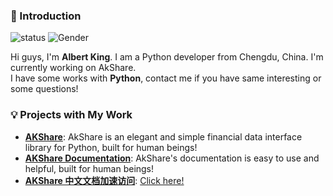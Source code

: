 ### 👋 Introduction

![status](https://img.shields.io/badge/status-up-brightgreen) ![Gender](https://img.shields.io/badge/gender-%F0%9F%A4%B5-lightgrey)

Hi guys, I'm **Albert King**. I am a Python developer from Chengdu, China. I'm currently working on AkShare.  
I have some works with **Python**, contact me if you have same interesting or some questions!

### 💡 Projects with My Work

- [**AKShare**](https://github.com/jindaxiang/akshare): AkShare is an elegant and simple financial data interface library for Python, built for human beings!
- [**AKShare Documentation**](https://www.akshare.xyz/): AkShare's documentation is easy to use and helpful, built for human beings!
- [**AKShare 中文文档加速访问**](https://akshare-4gize6tod19f2d2e-1252952517.tcloudbaseapp.com/index.html): [Click here!](https://akshare-4gize6tod19f2d2e-1252952517.tcloudbaseapp.com/index.html)
